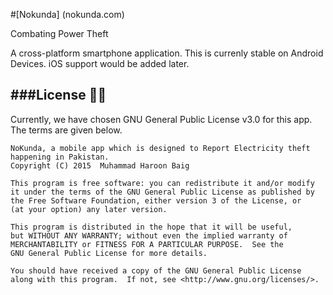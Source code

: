 #[Nokunda] (nokunda.com)

Combating Power Theft

A cross-platform smartphone application. This is currenly stable on Android Devices. iOS support would be added later.

###License :guardsman:
---
Currently, we have chosen GNU General Public License v3.0 for this app. The terms are given below. 

    NoKunda, a mobile app which is designed to Report Electricity theft happening in Pakistan.
    Copyright (C) 2015  Muhammad Haroon Baig

    This program is free software: you can redistribute it and/or modify
    it under the terms of the GNU General Public License as published by
    the Free Software Foundation, either version 3 of the License, or
    (at your option) any later version.

    This program is distributed in the hope that it will be useful,
    but WITHOUT ANY WARRANTY; without even the implied warranty of
    MERCHANTABILITY or FITNESS FOR A PARTICULAR PURPOSE.  See the
    GNU General Public License for more details.

    You should have received a copy of the GNU General Public License
    along with this program.  If not, see <http://www.gnu.org/licenses/>.


